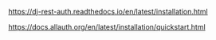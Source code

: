 https://dj-rest-auth.readthedocs.io/en/latest/installation.html

https://docs.allauth.org/en/latest/installation/quickstart.html